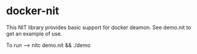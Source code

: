 # docker-nit
This NIT library provides basic support for docker deamon. See demo.nit to get an example of use.

To run --> nitc demo.nit && ./demo
